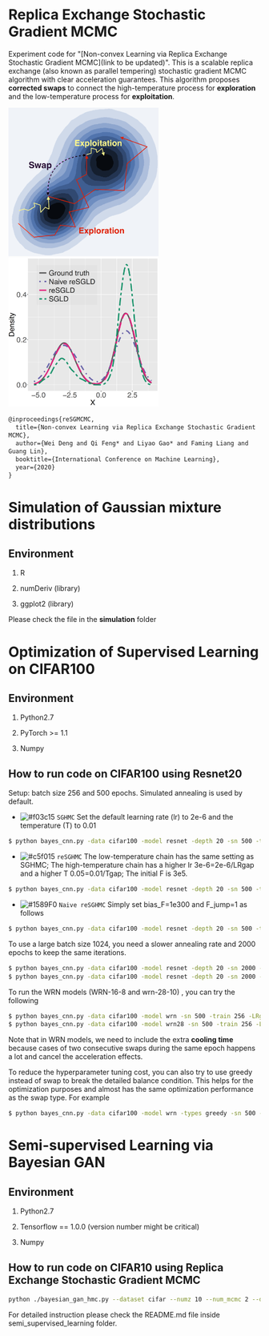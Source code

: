 # Replica Exchange Stochastic Gradient MCMC

Experiment code for "[Non-convex Learning via Replica Exchange Stochastic Gradient MCMC](link to be updated)". This is a scalable replica exchange (also known as parallel tempering) stochastic gradient MCMC algorithm with clear acceleration guarantees. This algorithm proposes **corrected swaps** to connect the high-temperature process for **exploration** and the low-temperature process for **exploitation**. 

<img src="/figures/path_v5.png" width="300"> <img src="/figures/simulation.png" width="300">


```
@inproceedings{reSGMCMC,
  title={Non-convex Learning via Replica Exchange Stochastic Gradient MCMC},
  author={Wei Deng and Qi Feng* and Liyao Gao* and Faming Liang and Guang Lin},
  booktitle={International Conference on Machine Learning},
  year={2020}
}
```

# Simulation of Gaussian mixture distributions

## Environment

1. R

2. numDeriv (library)

3. ggplot2 (library)

Please check the file in the **simulation** folder




# Optimization of Supervised Learning on CIFAR100


## Environment

1. Python2.7

2. PyTorch >= 1.1

3. Numpy

## How to run code on CIFAR100 using Resnet20

Setup: batch size 256 and 500 epochs. Simulated annealing is used by default.

- ![#f03c15](https://via.placeholder.com/15/f03c15/000000?text=+) `SGHMC` Set the default learning rate (lr) to 2e-6 and the temperature (T) to 0.01
```bash
$ python bayes_cnn.py -data cifar100 -model resnet -depth 20 -sn 500 -train 256 -lr 2e-6 -T 0.01 -chains 1
```

- ![#c5f015](https://via.placeholder.com/15/c5f015/000000?text=+) `reSGHMC`  The low-temperature chain has the same setting as SGHMC; The high-temperature chain has a higher lr 3e-6=2e-6/LRgap and a higher T 0.05=0.01/Tgap; The initial F is 3e5. 
```bash
$ python bayes_cnn.py -data cifar100 -model resnet -depth 20 -sn 500 -train 256 -chains 2 -LRgap 0.66 -Tgap 0.2 -F_jump 0.8 -bias_F 3e5
```

- ![#1589F0](https://via.placeholder.com/15/1589F0/000000?text=+) `Naive reSGHMC`  Simply set bias_F=1e300 and F_jump=1 as follows
```bash
$ python bayes_cnn.py -data cifar100 -model resnet -depth 20 -sn 500 -train 256 -chains 2 -LRgap 0.66 -Tgap 0.2 -F_jump 1 -bias_F 1e300
```

To use a large batch size 1024, you need a slower annealing rate and 2000 epochs to keep the same iterations.
```bash
$ python bayes_cnn.py -data cifar100 -model resnet -depth 20 -sn 2000 -train 1024 -chains 1 -lr_anneal 0.996 -anneal 1.005 -F_anneal 1.005
$ python bayes_cnn.py -data cifar100 -model resnet -depth 20 -sn 2000 -train 1024 -chains 2 -lr_anneal 0.996 -anneal 1.005 -F_anneal 1.005 -LRgap 0.66 -Tgap 0.2 -F_jump 0.8
```

To run the WRN models (WRN-16-8 and wrn-28-10) , you can try the following
```bash
$ python bayes_cnn.py -data cifar100 -model wrn -sn 500 -train 256 -LRgap 0.66 -Tgap 0.2 -chains 2 -F_jump 0.8 -cool 20 -bias_F 3e5
$ python bayes_cnn.py -data cifar100 -model wrn28 -sn 500 -train 256 -LRgap 0.66 -Tgap 0.2 -chains 2 -F_jump 0.8 -cool 20 -bias_F 3e5
```
Note that in WRN models, we need to include the extra **cooling time** because cases of two consecutive swaps during the same epoch happens a lot and cancel the acceleration effects.

To reduce the hyperparameter tuning cost, you can also try to use greedy instead of swap to break the detailed balance condition. This helps for the optimization purposes and almost has the same optimization performance as the swap type. For example
```bash
$ python bayes_cnn.py -data cifar100 -model wrn -types greedy -sn 500 -train 256 -chains 2 -cool 20 -bias_F 3e5
```


# Semi-supervised Learning via Bayesian GAN
## Environment

1. Python2.7

2. Tensorflow == 1.0.0 (version number might be critical)

3. Numpy

## How to run code on CIFAR10 using Replica Exchange Stochastic Gradient MCMC
```bash
python ./bayesian_gan_hmc.py --dataset cifar --numz 10 --num_mcmc 2 --data_path ./output --out_dir ./output --train_iter 15000 --N 4000 --lr 0.00045 -LRgap 0.66 -Tgap 100 --semi_supervised --n_save 100 --gen_observed 4000 --fileName cifar10_4000_0.00045_0.66_100
```
For detailed instruction please check the README.md file inside semi_supervised_learning folder. 
